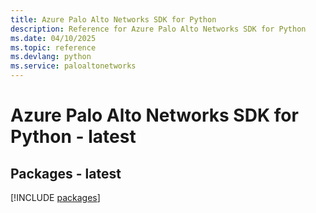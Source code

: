 ```yaml
---
title: Azure Palo Alto Networks SDK for Python
description: Reference for Azure Palo Alto Networks SDK for Python
ms.date: 04/10/2025
ms.topic: reference
ms.devlang: python
ms.service: paloaltonetworks
---
```

# Azure Palo Alto Networks SDK for Python - latest
## Packages - latest
[!INCLUDE [packages](palo-alto-networks-index.md)]